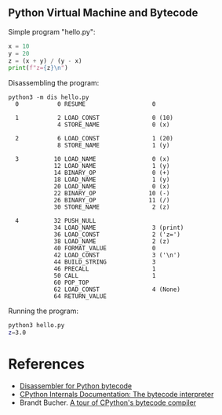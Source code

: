 Python Virtual Machine and Bytecode
---

Simple program "hello.py":
```python
x = 10
y = 20
z = (x + y) / (y - x)
print(f"z={z}\n")
```

Disassembling the program:
```
python3 -m dis hello.py 
  0           0 RESUME                   0

  1           2 LOAD_CONST               0 (10)
              4 STORE_NAME               0 (x)

  2           6 LOAD_CONST               1 (20)
              8 STORE_NAME               1 (y)

  3          10 LOAD_NAME                0 (x)
             12 LOAD_NAME                1 (y)
             14 BINARY_OP                0 (+)
             18 LOAD_NAME                1 (y)
             20 LOAD_NAME                0 (x)
             22 BINARY_OP               10 (-)
             26 BINARY_OP               11 (/)
             30 STORE_NAME               2 (z)

  4          32 PUSH_NULL
             34 LOAD_NAME                3 (print)
             36 LOAD_CONST               2 ('z=')
             38 LOAD_NAME                2 (z)
             40 FORMAT_VALUE             0
             42 LOAD_CONST               3 ('\n')
             44 BUILD_STRING             3
             46 PRECALL                  1
             50 CALL                     1
             60 POP_TOP
             62 LOAD_CONST               4 (None)
             64 RETURN_VALUE
```

Running the program:
```bash
python3 hello.py 
z=3.0
```

# References

* [Disassembler for Python bytecode](https://docs.python.org/id/3.9/library/dis.html)
* [CPython Internals Documentation: The bytecode interpreter](https://github.com/python/cpython/blob/main/InternalDocs/interpreter.md)
* Brandt Bucher. [A tour of CPython's bytecode compiler](
  https://github.com/brandtbucher/brandtbucher/blob/master/2023/03/14/a_tour_of_cpythons_bytecode_compiler.pdf)
